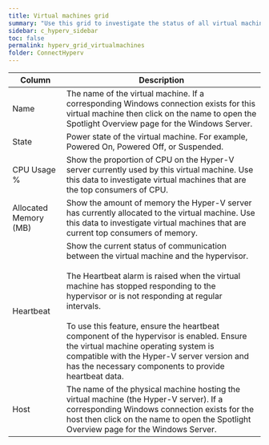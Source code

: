 ```yaml
---
title: Virtual machines grid
summary: "Use this grid to investigate the status of all virtual machines on the Hyper-V server."
sidebar: c_hyperv_sidebar
toc: false
permalink: hyperv_grid_virtualmachines
folder: ConnectHyperv
---
```



Column | Description
-------|------------
Name | The name of the virtual machine. If a corresponding Windows connection exists for this virtual machine then click on the name to open the Spotlight Overview page for the Windows Server.
State | Power state of the virtual machine. For example, Powered On, Powered Off, or Suspended.
CPU Usage % | Show the proportion of CPU on the Hyper-V server currently used by this virtual machine. Use this data to investigate virtual machines that are the top consumers of CPU.
Allocated Memory (MB) | Show the amount of memory the Hyper-V server has currently allocated to the virtual machine. Use this data to investigate virtual machines that are current top consumers of memory.
Heartbeat | Show the current status of communication between the virtual machine and the hypervisor. <br><br>The Heartbeat alarm is raised when the virtual machine has stopped responding to the hypervisor or is not responding at regular intervals. <br><br> To use this feature, ensure the heartbeat component of the hypervisor is enabled. Ensure the virtual machine operating system is compatible with the Hyper-V server version and has the necessary components to provide heartbeat data.
Host | The name of the physical machine hosting the virtual machine (the Hyper-V server). If a corresponding Windows connection exists for the host then click on the name to open the Spotlight Overview page for the Windows Server.
